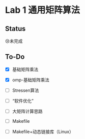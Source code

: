 # Lab 1 通用矩阵算法

## Status

:cry:未完成

## To-Do

- [x] 基础矩阵乘法
- [x] omp-基础矩阵乘法
- [ ] Stressen算法
- [ ] “软件优化”
- [ ] 大矩阵计算思路
- [ ] Makefile
- [ ] Makefile+动态链接库（Linux）

